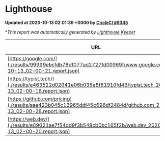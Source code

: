 
# Lighthouse

**Updated at 2020-10-13 02:01:39 +0000 by [CircleCI #9345](https://circleci.com/gh/ItinerisLtd/lighthouse-keeper-example/9345)**

**This report was automatically generated by [Lighthouse Keeper](https://github.com/itinerisltd/lighthouse-keeper)*

| URL | Performance | Accessibility | Best Practices | SEO | PWA | Updated At |
| --- | --- | --- | --- | --- | --- | --- |
| [https://google.com/](./results/99999ebcfdb78df077ad2727fd00969f/www.google.com_2020-10-13_02-00-21.report.json) | 0.72 | 0.9 | 0.93 | 0.85 | 0.54 | 2020-10-13T02:00:21.526Z |
| [https://typist.tech/](./results/e463522d02041e06b035e8f61910fd43/typist.tech_2020-10-13_02-00-18.report.json) | 0.85 | 0.92 | 0.93 | 0.99 | 0.57 | 2020-10-13T02:00:18.247Z |
| [https://github.com/pricing](./results/aae423b045c13965ddf45c696df2484d/github.com_2020-10-13_02-00-28.report.json) | 0.57 | 0.96 | 0.93 | 0.85 | 0.54 | 2020-10-13T02:00:28.849Z |
| [https://web.dev/](./results/e09021ae7f54dd9f3b549cb0bc165f2b/web.dev_2020-10-13_02-00-20.report.json) | 0.88 | 1 | 0.93 | 0.99 | 0.96 | 2020-10-13T02:00:20.888Z |
